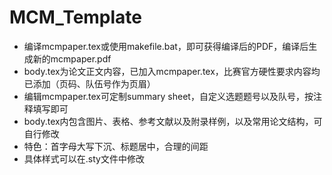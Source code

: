 # MCM_Template

- 编译mcmpaper.tex或使用makefile.bat，即可获得编译后的PDF，编译后生成新的mcmpaper.pdf
- body.tex为论文正文内容，已加入mcmpaper.tex，比赛官方硬性要求内容均已添加（页码、队伍号作为页眉）
- 编辑mcmpaper.tex可定制summary sheet，自定义选题题号以及队号，按注释填写即可
- body.tex内包含图片、表格、参考文献以及附录样例，以及常用论文结构，可自行修改
- 特色：首字母大写下沉、标题居中，合理的间距
- 具体样式可以在.sty文件中修改